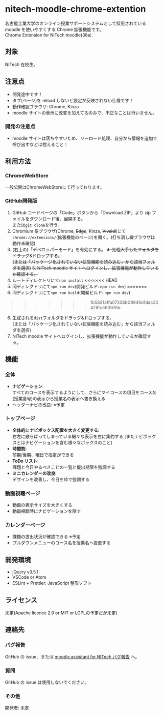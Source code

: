 # nitech-moodle-chrome-extention

名古屋工業大学のオンライン授業サポートシステムとして採用されている moodle を使いやすくする Chrome 拡張機能です。<br>
Chrome Extension for NITech moodle(38a).

## 対象

NITech 在校生。

## 注意点

- 開発途中です！
- タブ(ページ)を reload しないと設定が反映されない仕様です！
- 動作確認ブラウザ: Chrome, Kinza
- moodle サイトの表示に改変を加えてるのみで、不正なことは行いません。

### 開発の注意点

- moodle サイトは落ちやすいため、リーロード処理、自分から情報を追加で呼び出すなどは控えること！

## 利用方法

### ChromeWebStore

一般公開はChromeWebStoreにて行っております。

### GitHub開発版

1. GitHub コードページの「Code」ボタンから「Download ZIP」より zip ファイルをダウンロード後、展開する。<br>または`git clone`を行う。
2. Chromium 系ブラウザ(Chrome, ~~Edge~~, Kinza, ~~Vivaldi~~)にて`chrome://extensions/`(拡張機能のページ)を開く。(打ち消し線ブラウザは動作未確認)
3. (右上の)「デベロッパーモード」を有効にする。
~~4. 先程入手したフォルダをドラッグ&ドロップする。<br>(または「パッケージ化されていない拡張機能を読み込む」から該当フォルダを選択)~~
~~5. NITech moodle サイトへログインし、拡張機能が動作しているか確認する。~~
4. ルートディレクトリにて`npm install`
<<<<<<< HEAD
5. 同ディレクトリにて`npm run dev`(開発ビルド: `npm run dev`)
=======
5. 同ディレクトリにて`npm run build`(開発ビルド: `npm run dev`)
>>>>>>> 1b5821affa07308b09946d1dac20428fc593976b
6. 生成される`dist`フォルダをドラッグ&ドロップする。<br>(または「パッケージ化されていない拡張機能を読み込む」から該当フォルダを選択)
7. NITech moodle サイトへログインし、拡張機能が動作しているか確認する。

## 機能

### 全体

- **ナビゲーション**: <br>すべてのコースを表示するようにして、さらにマイコースの項目をコース名(授業番号)の表示から授業名の表示へ書き換える
- ヘッダーナビの改良: ※予定

### トップページ

- **全体的にナビボックス配置を大きく変更する**: <br>右左に散らばってしまっている細々な表示を左に集約する (またナビボックスとはナビゲーションを含む様々なボックスのこと)
- **時間割**: <br>前期/後期、曜日で指定ができる
- **ToDo リスト**: <br>課題と今日やるべきことの一覧と提出期限を強調する
- **ミニカレンダーの改良**: <br>デザインを改善し、今日を枠で強調する

### 動画視聴ページ

- 動画の表示サイズを大きくする
- 動画視聴時にナビゲーションを隠す

### カレンダーページ

- 課題の提出状況が確認できる ※予定
- プルダウンメニューのコース名を授業名へ変更する

## 開発環境

- jQuery v3.5.1
- VSCode or Atom
- ESLint + Prettier: JavaScript 整形ソフト

## ライセンス

未定(Apache licence 2.0 or MIT or LGPLの予定だが未定)

## 連絡先

### バグ報告

GitHub の issue、または [moodle assistant for NITech バグ報告](http://nitech-create.com/forms/moodle-assistant/bug/) へ。

### 質問

GitHub の issue は使用しないでください。

### その他

開発者: 未定
